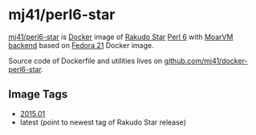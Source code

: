 mj41/perl6-star
===============

[mj41/perl6-star](https://registry.hub.docker.com/u/mj41/perl6-star/) is [Docker](https://www.docker.com/whatisdocker/) image
of [Rakudo Star](http://rakudo.org/about/) [Perl 6](http://perl6.org/) with [MoarVM backend](http://moarvm.com/)
based on [Fedora 21](https://registry.hub.docker.com/_/fedora/) Docker image.

Source code of Dockerfile and utilities lives on [github.com/mj41/docker-perl6-star](https://github.com/mj41/docker-perl6-star).

Image Tags
----------
* [2015.01](https://github.com/mj41/docker-perl6-star/blob/develop/tags/2015.01.md)
* latest (point to newest tag of Rakudo Star release)
